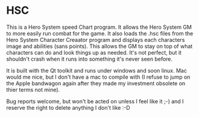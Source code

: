 # HSC
This is a Hero System speed Chart program.  It allows the Hero System GM to more easily run combat for the game.  It also loads the .hsc files from the Hero System
Character Creaator program and displays each characters image and abilities (sans points).  This allows the GM to stay on top of what characters can do and look things up as 
needed.  It's not perfect, but it shouldn't crash when it runs into something it's never seen before.

It is built with the Qt toolkit and runs under windows and soon linux. Mac would me nice, but I don't have a mac to compile with (I refuse to jump on the Apple bandwagon
again after they made my investment obsolete on thier terms not mine).

Bug reports welcome, but won't be acted on unless I feel like it ;-) and I reserve the right to delete anything I don't like :-D
